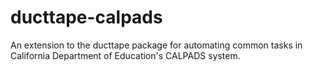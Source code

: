 # ducttape-calpads
An extension to the ducttape package for automating common tasks in California Department of Education's CALPADS system.

